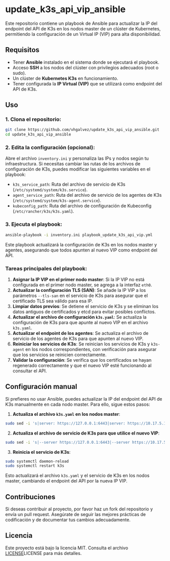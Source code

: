 # update_k3s_api_vip_ansible 

Este repositorio contiene un playbook de Ansible para actualizar la IP del endpoint del API de K3s en los nodos master de un clúster de Kubernetes, permitiendo la configuración de un Virtual IP (VIP) para alta disponibilidad.

## Requisitos

- Tener **Ansible** instalado en el sistema donde se ejecutará el playbook.
- Acceso **SSH** a los nodos del clúster con privilegios adecuados (root o sudo).
- Un clúster de **Kubernetes K3s** en funcionamiento.
- Tener configurada la **IP Virtual (VIP)** que se utilizará como endpoint del API de K3s.

## Uso

### 1. Clona el repositorio:

```bash
git clone https://github.com/vhgalvez/update_k3s_api_vip_ansible.git
cd update_k3s_api_vip_ansible
```

### 2. Edita la configuración (opcional):

Abre el archivo `inventory.ini` y personaliza las IPs y nodos según tu infraestructura. Si necesitas cambiar las rutas de los archivos de configuración de K3s, puedes modificar las siguientes variables en el playbook:

- `k3s_service_path`: Ruta del archivo de servicio de K3s (`/etc/systemd/system/k3s.service`).
- `agent_service_path`: Ruta del archivo de servicio de los agentes de K3s (`/etc/systemd/system/k3s-agent.service`).
- `kubeconfig_path`: Ruta del archivo de configuración de Kubeconfig (`/etc/rancher/k3s/k3s.yaml`).

### 3. Ejecuta el playbook:

```bash
ansible-playbook -i inventory.ini playbook_update_k3s_api_vip.yml
```

Este playbook actualizará la configuración de K3s en los nodos master y agentes, asegurando que todos apunten al nuevo VIP como endpoint del API.

### Tareas principales del playbook:

1. **Asignar la IP VIP en el primer nodo master**: Si la IP VIP no está configurada en el primer nodo master, se agrega a la interfaz `eth0`.
2. **Actualizar la configuración TLS (SAN)**: Se añade la IP VIP a los parámetros `--tls-san` en el servicio de K3s para asegurar que el certificado TLS sea válido para esa IP.
3. **Limpiar datos previos**: Se detiene el servicio de K3s y se eliminan los datos antiguos de certificados y etcd para evitar posibles conflictos.
4. **Actualizar el archivo de configuración `k3s.yaml`**: Se actualiza la configuración de K3s para que apunte al nuevo VIP en el archivo `k3s.yaml`.
5. **Actualizar el endpoint de los agentes**: Se actualiza el archivo de servicio de los agentes de K3s para que apunten al nuevo VIP.
6. **Reiniciar los servicios de K3s**: Se reinician los servicios de K3s y `k3s-agent` en los nodos correspondientes, con verificación para asegurar que los servicios se reinicien correctamente.
7. **Validar la configuración**: Se verifica que los certificados se hayan regenerado correctamente y que el nuevo VIP esté funcionando al consultar el API.

## Configuración manual

Si prefieres no usar Ansible, puedes actualizar la IP del endpoint del API de K3s manualmente en cada nodo master. Para ello, sigue estos pasos:

1. **Actualiza el archivo `k3s.yaml` en los nodos master**:

```bash
sudo sed -i 's|server: https://127.0.0.1:6443|server: https://10.17.5.10:6443|' /etc/rancher/k3s/k3s.yaml
```

2. **Actualiza el archivo de servicio de K3s para que utilice el nuevo VIP**:

```bash
sudo sed -i 's|--server https://127.0.0.1:6443|--server https://10.17.5.10:6443|' /etc/systemd/system/k3s.service
```

3. **Reinicia el servicio de K3s**:

```bash
sudo systemctl daemon-reload
sudo systemctl restart k3s
```

Esto actualizará el archivo `k3s.yaml` y el servicio de K3s en los nodos master, cambiando el endpoint del API por la nueva IP VIP.

## Contribuciones

Si deseas contribuir al proyecto, por favor haz un fork del repositorio y envía un pull request. Asegúrate de seguir las mejores prácticas de codificación y de documentar tus cambios adecuadamente.

## Licencia

Este proyecto está bajo la licencia MIT. Consulta el archivo [LICENSE](LICENSE)LICENSE para más detalles.
